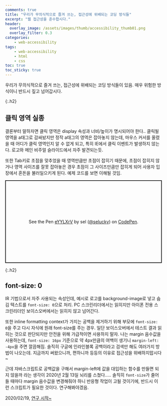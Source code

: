 ```yaml
---
comments: true
title: "우리가 무의식적으로 즐겨 쓰는, 접근성에 위배되는 코딩 방식들"
excerpt: "웹 접근성을 준수합시다."
header:
  overlay_image: /assets/images/thumb/accessibility_thumb01.png
  overlay_filter: 0.3
categories:
    - web-accessibility
tags:
    - web-accessibility
    - html
    - css
toc: true
toc_sticky: true
---
```

우리가 무의식적으로 즐겨 쓰는, 접근성에 위배되는 코딩 방식들이 있음. 매우 위험한 방식이니 반드시 짚고 넘어갑시다.

{:.h2}
## 클릭 영역 실종
결론부터 말하자면 클릭 영역은 display 속성과 너비/높이가 명시되어야 한다.. 클릭될 영역을 a태그로 감싸놨지만 정작 a태그의 영역은 잡아놓지 않는데, 마우스 커서를 올렸을 때 어디가 클릭 영역인지 알 수 없게 되고, 특히 IE에서 클릭 이벤트가 발생하지 않는다. 로고와 메인 비주얼 슬라이드에서 자주 발견되는듯.

또한 Tab키로 초점을 맞추었을 때 영역만큼만 초점이 잡히기 때문에, 초점이 잡히지 않거나 영역 사이즈를 잘못 잡아놓은 경우 초점이 그 사이즈만큼만 잡히게 되어 사용자 입장에서 혼돈을 불러일으키게 된다. 예제 코드를 보면 이해될 것임.

<p class="codepen" data-height="265" data-theme-id="default" data-default-tab="css,result" data-user="selucky" data-slug-hash="eYYLXrV" style="height: 265px; box-sizing: border-box; display: flex; align-items: center; justify-content: center; border: 2px solid; margin: 1em 0; padding: 1em;" data-pen-title="eYYLXrV">
  <span>See the Pen <a href="https://codepen.io/selucky/pen/eYYLXrV">
  eYYLXrV</a> by sel (<a href="https://codepen.io/selucky">@selucky</a>)
  on <a href="https://codepen.io">CodePen</a>.</span>
</p>
<script async src="https://static.codepen.io/assets/embed/ei.js"></script>

{:.h2}
## font-size: 0
IR 기법으로서 자주 사용되는 속성인데, 예시로 로고를 background-image로 넣고 숨김 텍스트를 <code>font-size: 0</code>으로 처리. PC 스크린리더에서는 읽히지만 아이폰 전용 스크린리더인 보이스오버에서는 읽히지 않고 넘어간다.

또한 inline formatting context가 가지는 공백을 제거하기 위해 부모에 <code>font-size: 0</code>을 주고 다시 자식에 원래 font-size를 주는 경우. 일단 보이스오버에서 테스트 결과 읽히는 것으로 판단되지만 안전을 위해 가급적이면 사용하지 말자. 나는 margin 음수값을 사용하는데, <code>font-size: 16px</code> 기준으로 약 4px만큼의 여백이 생기니 <code>margin-left: -4px</code>을 주면 깔끔해짐. 솔직히 구글에 인라인블록 공백이라고 검색만 해도 여러가지 방법이 나오는데. 지금까지 써왔으니까, 편하니까 등등의 이유로 접근성을 위배하지맙시다~

근데 자바스크립트로 공백값을 구해서 margin-left에 값을 대입하는 함수를 만들면 되지 않을까 라는 생각이 2020년 2월 13일 뇌리를 스쳤다..... 솔직히 <code>font-size</code>가 줄어들 때마다 margin 음수값을 변경해줘야 하니 반응형 작업이 고될 것이기에, 반드시 이런 스크립트가 필요한 것이다. 연구해봐야겠음.

2020/02/19, <a href="/2020/02/19/white-space/" class="bu-link2">연구 시작~</a>
